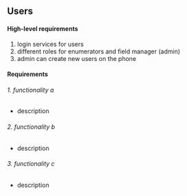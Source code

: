 ## Users

#### High-level requirements
1. login services for users
2. different roles for enumerators and field manager (admin)
3. admin can create new users on the phone


#### Requirements
###### 1. functionality a
* description

###### 2. functionality b
* description

###### 3. functionality c
* description



